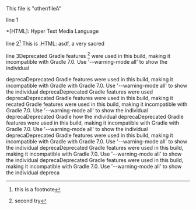 [ID]:<> (24c4907d-332f-4f55-86f8-4e1cfc772b94)

This file is "other/fileA"

line 1

*[HTML]: Hyper Text Media Language

line 2[^f]
This is .HTML: asdf, a very sacred

line 3Deprecated Gradle features [^footnote] were used in this build, making it incompatible with Gradle 7.0.
Use '--warning-mode all' to show the individual 

[^footnote]: second try

deprecaDeprecated Gradle features were used in this build, making it incompatible with Gradle  with Gradle 7.0.
Use '--warning-mode all' to show the individual deprecaDeprecated Gradle features were used  deprecaDeprecated Gradle features were used in this build, making it recated Gradle features were used in this build, making it incompatible with Gradle 7.0.
Use '--warning-mode all' to show the individual deprecaDeprecated Gradle how the individual deprecaDeprecated Gradle features were used in this build, making it incompatible with Gradle  with Gradle 7.0.
Use '--warning-mode all' to show the individual deprecaDeprecated Gradle features were used in this build, making it incompatible with Gradle  with Gradle 7.0.
Use '--warning-mode all' to show the individual deprecaDeprecated Gradle features were used in this build, making it incompatible with Gradle 7.0.
Use '--warning-mode all' to show the individual deprecaDeprecated Gradle features were used in this build, making it incompatible with Gradle 7.0.
Use '--warning-mode all' to show the individual depreca


[^f]: this is a footnote
